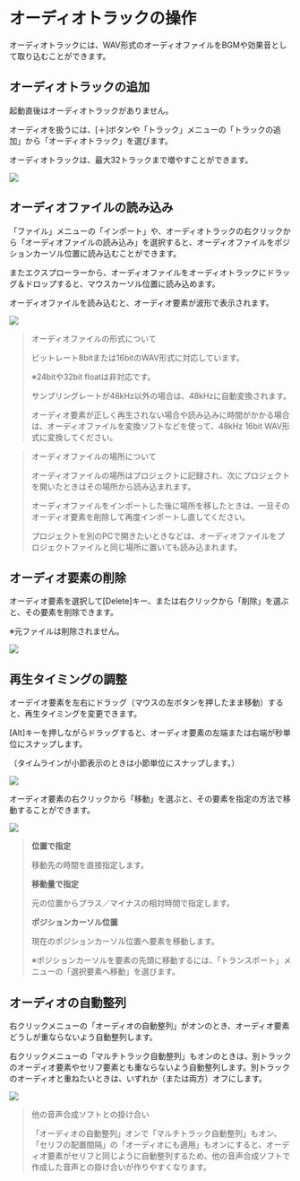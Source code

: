 


オーディオトラックの操作
============


  


 オーディオトラックには、WAV形式のオーディオファイルをBGMや効果音として取り込むことができます。
   

オーディオトラックの追加
------------


 起動直後はオーディオトラックがありません。
   

 オーディオを扱うには、[＋]ボタンや「トラック」メニューの「トラックの追加」から「オーディオトラック」を選びます。
   

 オーディオトラックは、最大32トラックまで増やすことができます。
   

  


![](../image/ad01_menu_w.png)

オーディオファイルの読み込み
--------------


 「ファイル」メニューの「インポート」や、オーディオトラックの右クリックから「オーディオファイルの読み込み」を選択すると、オーディオファイルをポジションカーソル位置に読み込むことができます。
   

 またエクスプローラーから、オーディオファイルをオーディオトラックにドラッグ＆ドロップすると、マウスカーソル位置に読み込めます。
   

 オーディオファイルを読み込むと、オーディオ要素が波形で表示されます。
   

  


![](../image/ad01_01_w.png)
  


> オーディオファイルの形式について
>  
> 
>  ビットレート8bitまたは16bitのWAV形式に対応しています。
>  
>  ※24bitや32bit floatは非対応です。
>  
>   
> 
>  サンプリングレートが48kHz以外の場合は、48kHzに自動変換されます。
>    
> 
>  オーディオ要素が正しく再生されない場合や読み込みに時間がかかる場合は、オーディオファイルを変換ソフトなどを使って、48kHz 16bit WAV形式に変換してください。



> オーディオファイルの場所について
>  
> 
>  オーディオファイルの場所はプロジェクトに記録され、次にプロジェクトを開いたときはその場所から読み込まれます。
>    
> 
>  オーディオファイルをインポートした後に場所を移したときは、一旦そのオーディオ要素を削除して再度インポートし直してください。
>    
> 
>  プロジェクトを別のPCで開きたいときなどは、オーディオファイルをプロジェクトファイルと同じ場所に置いても読み込まれます。


オーディオ要素の削除
----------


 オーディオ要素を選択して[Delete]キー、または右クリックから「削除」を選ぶと、その要素を削除できます。
   

 ※元ファイルは削除されません。
   

  


![](../image/ad01_02_w.png)

再生タイミングの調整
----------


 オーデイオ要素を左右にドラッグ（マウスの左ボタンを押したまま移動）すると、再生タイミングを変更できます。
   

 [Alt]キーを押しながらドラッグすると、オーディオ要素の左端または右端が秒単位にスナップします。
   

 （タイムラインが小節表示のときは小節単位にスナップします。）
   

  


![](../image/ad01_03_w.png)

  

 オーディオ要素の右クリックから「移動」を選ぶと、その要素を指定の方法で移動することができます。
   

  


![](../image/ad01_move_w.png)


> **位置で指定**
>   
> 
>  移動先の時間を直接指定します。
>    
> 
>   
> 
> **移動量で指定**
>   
> 
>  元の位置からプラス／マイナスの相対時間で指定します。
>    
> 
>   
> 
> **ポジションカーソル位置**
>   
> 
>  現在のポジションカーソル位置へ要素を移動します。
>    
> 
>  ※ポジションカーソルを要素の先頭に移動するには、「トランスポート」メニューの「選択要素へ移動」を選びます。


オーディオの自動整列
----------


 右クリックメニューの「オーディオの自動整列」がオンのとき、オーディオ要素どうしが重ならないよう自動整列します。
   

 右クリックメニューの「マルチトラック自動整列」もオンのときは、別トラックのオーディオ要素やセリフ要素とも重ならないよう自動整列します。別トラックのオーディオと重ねたいときは、いずれか（または両方）オフにします。
   

  


![](../image/ad01_autosort.png)


> 他の音声合成ソフトとの掛け合い
>  
> 
>  「オーディオの自動整列」オンで「マルチトラック自動整列」もオン、「セリフの配置間隔」の「オーディオにも適用」もオンにすると、オーディオ要素がセリフと同じように自動整列するため、他の音声合成ソフトで作成した音声との掛け合いが作りやすくなります。







